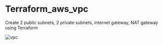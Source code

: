 # Terraform_aws_vpc
Create 2 public subnets, 2 private subnets, internet gateway, NAT gateway using Terraform


![vpc](https://user-images.githubusercontent.com/43263676/210772618-772ac767-3bec-417c-9667-4f1fa8f0d7dd.JPG)
